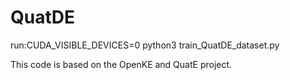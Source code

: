 # QuatDE



run:CUDA_VISIBLE_DEVICES=0 python3 train_QuatDE_dataset.py


This code is based on the OpenKE and QuatE project.
